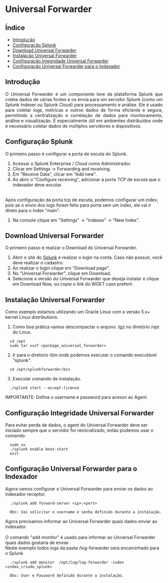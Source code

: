 # Universal Forwarder

## Índice

- [Introdução](#introdução)
- [Configuração Splunk](#configuração-splunk)
- [Download Universal Forwarder](#download-universal-forwarder)
- [Instalação Universal Forwarder](#instalação-universal-forwarder)
- [Configuração Integridade Universal Forwarder](#configuração-integridade-universal-forwarder)
- [Configuração Universal Forwarder para o Indexador](#configuração-universal-forwarder-para-o-indexador)

  
## Introdução
<div align = "justify">
  O Universal Forwarder é um componente leve da plataforma Splunk que coleta dados de várias fontes e os envia para um servidor Splunk (como um Splunk Indexer ou Splunk Cloud) para processamento e análise. Ele é usado para coletar logs, métricas e outros dados de forma eficiente e segura, permitindo a centralização e correlação de dados para monitoramento, análise e visualização. É especialmente útil em ambientes distribuídos onde é necessário coletar dados de múltiplos servidores e dispositivos.
</div>

## Configuração Splunk

  O primeiro passo é configurar a porta de escuta do Splunk.<br>
  1. Acessar o Splunk Enterprise / Cloud como Administrador.
  2. Clicar em Settings -> Forwarding and receiving.
  3. Em "Receive Data", clicar em "Add new".
  4. Ao abrir o "Configure receiving", adicionar a porta TCP de escuta que o indexador deve escutar.<br><br>

  Após configuração da porta tcp de escuta, podemos configurar um index, pois se o envio dos logs forem feito para porta sem um index, ele vai ir direto para o index "main".<br>
  1. Na console clique em "Settings" -> "Indexes" -> "New Index".
  

## Download Universal Forwarder

  O primeiro passo é realizar o Download do Universal Forwarder.<br>
  1. Abrir o site do [Splunk](https://www.splunk.com/) e realizar o login na conta. Caso não possuir, você deve realizar o cadastro.
  2. Ao realizar o login clique em "Download page".
  3. No "Universal Forwarder", clique em Download.
  4. Selecione a versão do Universal Forwarder que deseja instalar e clique em Download Now, ou copie o link do WGET caso preferir.

## Instalação Universal Forwarder

  Como exemplo estamos utilizando um Oracle Linux com a versão 5.x+ kernel Linux distributions.<br>
  1. Como boa prática vamos descompactar o arquivo .tgz no diretório /opt do Linux.

```
  cd /opt
  sudo tar xvzf <package_universal_forwarder>
```
  2. Ir para o diretorio /bin onde podemos executar o comando executável "splunk".
```
  cd /opt/splunkforwarder/bin
```
  3. Executar comando de instalação.
```
  ./splunk start --accept-license
```

IMPORTANTE:  Defina o username e password para acesso ao Agent.<br>
 
## Configuração Integridade Universal Forwarder

  Para evitar perda de dados, o agent do Universal Forwarder deve ser iniciado sempre que o servidor for reinicializado, então podemos usar o comando:
```
  sudo su
  ./splunk enable boot-start
  exit
```

## Configuração Universal Forwarder para o Indexador

  Agora vamos configurar o Universal Forwarder para enviar os dados ao indexador receptor.
```
  ./splunk add forward-server <ip>:<port>

  Obs: Vai solicitar o username e senha definido durante a instalação.
```

  Agora precisamos informar ao Universal Forwarder quais dados enviar ao indexador.<br><br>
  O comando "add monitor" é usado para informar ao Universal Forwarder quais dados gostaria de enviar.<br>
  Neste exemplo todos logs da pasta /log-forwarder sera encaminhado para o Splunk
```
  ./splunk add monitor  /opt/log/log-forwarder -index <index_criado_splunk>

  Obs: User e Password definido durante a instalação.
```
<br>
<br>
